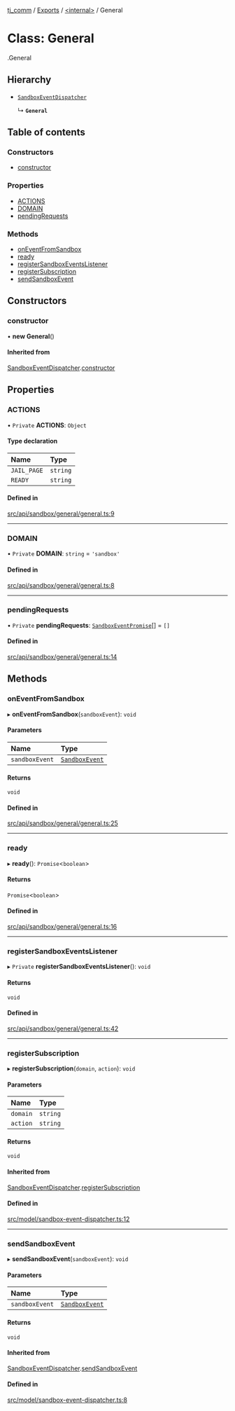 [tj_comm](../README.md) / [Exports](../modules.md) / [<internal\>](../modules/internal_.md) / General

# Class: General

[<internal>](../modules/internal_.md).General

## Hierarchy

- [`SandboxEventDispatcher`](internal_.SandboxEventDispatcher.md)

  ↳ **`General`**

## Table of contents

### Constructors

- [constructor](internal_.General.md#constructor)

### Properties

- [ACTIONS](internal_.General.md#actions)
- [DOMAIN](internal_.General.md#domain)
- [pendingRequests](internal_.General.md#pendingrequests)

### Methods

- [onEventFromSandbox](internal_.General.md#oneventfromsandbox)
- [ready](internal_.General.md#ready)
- [registerSandboxEventsListener](internal_.General.md#registersandboxeventslistener)
- [registerSubscription](internal_.General.md#registersubscription)
- [sendSandboxEvent](internal_.General.md#sendsandboxevent)

## Constructors

### constructor

• **new General**()

#### Inherited from

[SandboxEventDispatcher](internal_.SandboxEventDispatcher.md).[constructor](internal_.SandboxEventDispatcher.md#constructor)

## Properties

### ACTIONS

• `Private` **ACTIONS**: `Object`

#### Type declaration

| Name | Type |
| :------ | :------ |
| `JAIL_PAGE` | `string` |
| `READY` | `string` |

#### Defined in

[src/api/sandbox/general/general.ts:9](https://github.com/digitalwohl/tjlibrary/blob/ea250d0/src/api/sandbox/general/general.ts#L9)

___

### DOMAIN

• `Private` **DOMAIN**: `string` = `'sandbox'`

#### Defined in

[src/api/sandbox/general/general.ts:8](https://github.com/digitalwohl/tjlibrary/blob/ea250d0/src/api/sandbox/general/general.ts#L8)

___

### pendingRequests

• `Private` **pendingRequests**: [`SandboxEventPromise`](internal_.SandboxEventPromise.md)[] = `[]`

#### Defined in

[src/api/sandbox/general/general.ts:14](https://github.com/digitalwohl/tjlibrary/blob/ea250d0/src/api/sandbox/general/general.ts#L14)

## Methods

### onEventFromSandbox

▸ **onEventFromSandbox**(`sandboxEvent`): `void`

#### Parameters

| Name | Type |
| :------ | :------ |
| `sandboxEvent` | [`SandboxEvent`](internal_.SandboxEvent.md) |

#### Returns

`void`

#### Defined in

[src/api/sandbox/general/general.ts:25](https://github.com/digitalwohl/tjlibrary/blob/ea250d0/src/api/sandbox/general/general.ts#L25)

___

### ready

▸ **ready**(): `Promise`<`boolean`\>

#### Returns

`Promise`<`boolean`\>

#### Defined in

[src/api/sandbox/general/general.ts:16](https://github.com/digitalwohl/tjlibrary/blob/ea250d0/src/api/sandbox/general/general.ts#L16)

___

### registerSandboxEventsListener

▸ `Private` **registerSandboxEventsListener**(): `void`

#### Returns

`void`

#### Defined in

[src/api/sandbox/general/general.ts:42](https://github.com/digitalwohl/tjlibrary/blob/ea250d0/src/api/sandbox/general/general.ts#L42)

___

### registerSubscription

▸ **registerSubscription**(`domain`, `action`): `void`

#### Parameters

| Name | Type |
| :------ | :------ |
| `domain` | `string` |
| `action` | `string` |

#### Returns

`void`

#### Inherited from

[SandboxEventDispatcher](internal_.SandboxEventDispatcher.md).[registerSubscription](internal_.SandboxEventDispatcher.md#registersubscription)

#### Defined in

[src/model/sandbox-event-dispatcher.ts:12](https://github.com/digitalwohl/tjlibrary/blob/ea250d0/src/model/sandbox-event-dispatcher.ts#L12)

___

### sendSandboxEvent

▸ **sendSandboxEvent**(`sandboxEvent`): `void`

#### Parameters

| Name | Type |
| :------ | :------ |
| `sandboxEvent` | [`SandboxEvent`](internal_.SandboxEvent.md) |

#### Returns

`void`

#### Inherited from

[SandboxEventDispatcher](internal_.SandboxEventDispatcher.md).[sendSandboxEvent](internal_.SandboxEventDispatcher.md#sendsandboxevent)

#### Defined in

[src/model/sandbox-event-dispatcher.ts:8](https://github.com/digitalwohl/tjlibrary/blob/ea250d0/src/model/sandbox-event-dispatcher.ts#L8)
